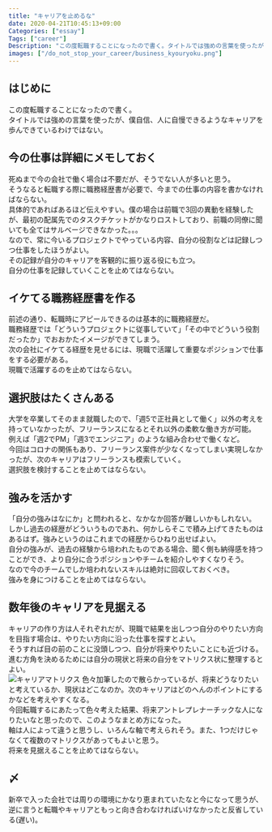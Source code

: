 ```yaml
---
title: "キャリアを止めるな"
date: 2020-04-21T10:45:13+09:00
Categories: ["essay"]
Tags: ["career"]
Description: "この度転職することになったので書く。タイトルでは強めの言葉を使ったが、僕自信、人に自慢できるようなキャリアを歩んできているわけではない。"
images: ["/do_not_stop_your_career/business_kyouryoku.png"]
---
```


## はじめに
この度転職することになったので書く。  
タイトルでは強めの言葉を使ったが、僕自信、人に自慢できるようなキャリアを歩んできているわけではない。  

## 今の仕事は詳細にメモしておく
死ぬまで今の会社で働く場合は不要だが、そうでない人が多いと思う。  
そうなると転職する際に職務経歴書が必要で、今までの仕事の内容を書かなければならない。  
具体的であればあるほど伝えやすい。僕の場合は前職で3回の異動を経験したが、最初の配属先でのタスクチケットがかなりロストしており、前職の同僚に聞いても全てはサルベージできなかった。。。  
なので、常に今いるプロジェクトでやっている内容、自分の役割などは記録しつつ仕事をしたほうがよい。  
その記録が自分のキャリアを客観的に振り返る役にも立つ。  
自分の仕事を記録していくことを止めてはならない。

## イケてる職務経歴書を作る
前述の通り、転職時にアピールできるのは基本的に職務経歴だ。  
職務経歴では「どういうプロジェクトに従事していて」「その中でどういう役割だったか」でおおかたイメージができてしまう。  
次の会社にイケてる経歴を見せるには、現職で活躍して重要なポジションで仕事をする必要がある。  
現職で活躍するのを止めてはならない。

## 選択肢はたくさんある
大学を卒業してそのまま就職したので、「週5で正社員として働く」以外の考えを持っていなかったが、フリーランスになるとそれ以外の柔軟な働き方が可能。  
例えば「週2でPM」「週3でエンジニア」のような組み合わせで働くなど。  
今回はコロナの関係もあり、フリーランス案件が少なくなってしまい実現しなかったが、次のキャリアはフリーランスも模索していく。  
選択肢を検討することを止めてはならない。

## 強みを活かす
「自分の強みはなにか」と問われると、なかなか回答が難しいかもしれない。
しかし過去の経歴がどういうものであれ、何かしらそこで積み上げてきたものはあるはず。強みというのはこれまでの経歴からひねり出せばよい。  
自分の強みが、過去の経験から培われたものである場合、聞く側も納得感を持つことができ、より自分に合うポジションやチームを紹介しやすくなりそう。  
なので今のチームでしか培われないスキルは絶対に回収しておくべき。  
強みを身につけることを止めてはならない。

## 数年後のキャリアを見据える
キャリアの作り方は人それぞれだが、現職で結果を出しつつ自分のやりたい方向を目指す場合は、やりたい方向に沿った仕事を探すとよい。  
そうすれば目の前のことに没頭しつつ、自分が将来やりたいことにも近づける。  
進む方角を決めるためには自分の現状と将来の自分をマトリクス状に整理するとよい。  
![キャリアマトリクス](/do_not_stop_your_career/matrix.png)
色々加筆したので散らかっているが、将来どうなりたいと考えているか、現状はどこなのか。次のキャリアはどのへんのポイントにするかなどを考えやすくなる。  
今回転職するにあたって色々考えた結果、将来アントレプレナーチックな人になりたいなと思ったので、このようなまとめ方になった。  
軸は人によって違うと思うし、いろんな軸で考えられそう。また、1つだけじゃなくて複数のマトリクスがあってもよいと思う。  
将来を見据えることを止めてはならない。

## 〆
新卒で入った会社では周りの環境にかなり恵まれていたなと今になって思うが、逆に言うと転職やキャリアともっと向き合わなければいけなかったと反省している(遅い)。  
